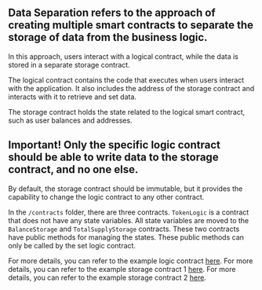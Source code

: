 ## **Data Separation** refers to the approach of creating multiple smart contracts to separate the storage of data from the business logic.

In this approach, users interact with a logical contract, while the data is stored in a separate storage contract.

The logical contract contains the code that executes when users interact with the application. It also includes the address of the storage contract and interacts with it to retrieve and set data.

The storage contract holds the state related to the logical smart contract, such as user balances and addresses.

## **Important!** Only the specific logic contract should be able to write data to the storage contract, and no one else.

By default, the storage contract should be immutable, but it provides the capability to change the logic contract to any other contract.

In the ```/contracts``` folder, there are three contracts. ```TokenLogic``` is a contract that does not have any state variables. All state variables are moved to the ```BalanceStorage``` and ```TotalSupplyStorage``` contracts. These two contracts have public methods for managing the states. These public methods can only be called by the set logic contract.

For more details, you can refer to the example logic contract [here](./contracts/TokenLogic.sol).
For more details, you can refer to the example storage contract 1 [here](./contracts/BalanceStorage.sol).
For more details, you can refer to the example storage contract 2 [here](./contracts/TotalSupplyStorage.sol).
